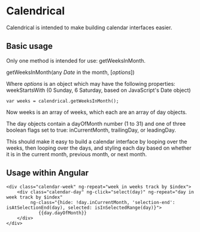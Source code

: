 # Calendrical

Calendrical is intended to make building calendar interfaces easier.

## Basic usage

Only one method is intended for use: getWeeksInMonth.

getWeeksInMonth(any _Date_ in the month, [_options_])

Where _options_ is an object which may have the following properties:
	weekStartsWith (0 Sunday, 6 Saturday, based on JavaScript's Date object)	

```
var weeks = calendrical.getWeeksInMonth();
```

Now weeks is an array of weeks, which each are an array of day objects.

The day objects contain a dayOfMonth number (1 to 31) and one of three boolean flags set to true:
inCurrentMonth, trailingDay, or leadingDay.

This should make it easy to build a calendar interface by looping over the weeks, then looping over
the days, and styling each day based on whether it is in the current month, previous month, or next month.

## Usage within Angular

```
<div class="calendar-week" ng-repeat="week in weeks track by $index">
	<div class="calendar-day" ng-click="select(day)" ng-repeat="day in week track by $index"
		 ng-class="{hide: !day.inCurrentMonth, 'selection-end': isAtSelectionEnd(day), selected: isInSelectedRange(day)}">
			{{day.dayOfMonth}}
	</div>
</div>
```
